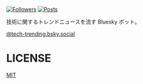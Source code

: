 [![Followers](https://badgen.org/img/bluesky/tech-trending.bsky.social/followers?style=plastic)](https://bsky.app/profile/tech-trending.bsky.social)
[![Posts](https://badgen.org/img/bluesky/tech-trending.bsky.social/posts?style=plastic)](https://bsky.app/profile/tech-trending.bsky.social)

技術に関するトレンドニュースを流す Bluesky ボット。

[@tech-trending.bsky.social](https://bsky.app/profile/tech-trending.bsky.social)

# LICENSE

[MIT](./LICENSE)
